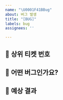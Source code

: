 ```yaml
---
name: "\U0001F41BBug"
about: 버그 발생
title: "[BUG]"
labels: bug
assignees: ''

---
```


## 🎫 상위 티켓 번호


## 🐞 어떤 버그인가요?

<!--- 어떤 버그인지 간결하게 설명해주세요 -->

## 🎯 예상 결과

<!--- 예상했던 정상적인 결과가 어떤 것이었는지 설명해주세요 -->
